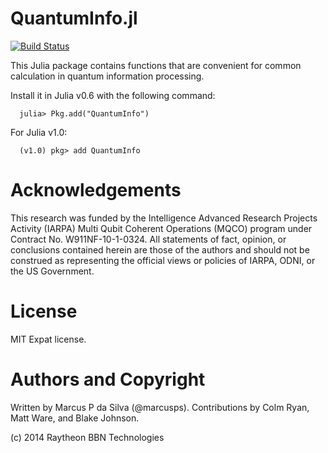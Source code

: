 # QuantumInfo.jl

[![Build Status](https://travis-ci.org/BBN-Q/QuantumInfo.jl.svg?branch=master)](https://travis-ci.org/BBN-Q/QuantumInfo.jl)

This Julia package contains functions that are convenient for common
calculation in quantum information processing. 

Install it in Julia v0.6 with the following command:

	  julia> Pkg.add("QuantumInfo")
	  
For Julia v1.0:

	  (v1.0) pkg> add QuantumInfo
	  
# Acknowledgements

This research was funded by the Intelligence Advanced Research
Projects Activity (IARPA) Multi Qubit Coherent Operations (MQCO)
program under Contract No. W911NF-10-1-0324. All statements of fact,
opinion, or conclusions contained herein are those of the authors and
should not be construed as representing the official views or policies
of IARPA, ODNI, or the US Government.

# License

MIT Expat license.

# Authors and Copyright

Written by Marcus P da Silva (@marcusps). Contributions by Colm Ryan, Matt Ware, and Blake Johnson.

(c) 2014 Raytheon BBN Technologies



